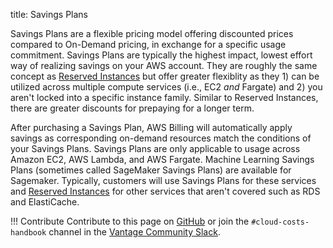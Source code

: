 title: Savings Plans

Savings Plans are a flexible pricing model offering discounted prices compared to On-Demand pricing, in exchange for a specific usage commitment. Savings Plans are typically the highest impact, lowest effort way of realizing savings on your AWS account. They are roughly the same concept as [Reserved Instances](../reserved-instances) but offer greater flexiblity as they 1) can be utilized across multiple compute services (i.e., EC2 _and_ Fargate) and 2) you aren't locked into a specific instance family. Similar to Reserved Instances, there are greater discounts for prepaying for a longer term.

After purchasing a Savings Plan, AWS Billing will automatically apply savings as corresponding on-demand resources match the conditions of your Savings Plans. Savings Plans are only applicable to usage across Amazon EC2, AWS Lambda, and AWS Fargate. Machine Learning Savings Plans (sometimes called SageMaker Savings Plans) are available for Sagemaker. Typically, customers will use Savings Plans for these services and [Reserved Instances](/aws/concepts/reserved-instances/) for other services that aren't covered such as RDS and ElastiCache.

!!! Contribute
Contribute to this page on [GitHub](https://github.com/vantage-sh/handbook) or join the `#cloud-costs-handbook` channel in the [Vantage Community Slack](https://join.slack.com/t/vantagecommunity/shared_invite/zt-1szz6puz7-zRuJ8J4OJIiBFlcTobYZXA).
